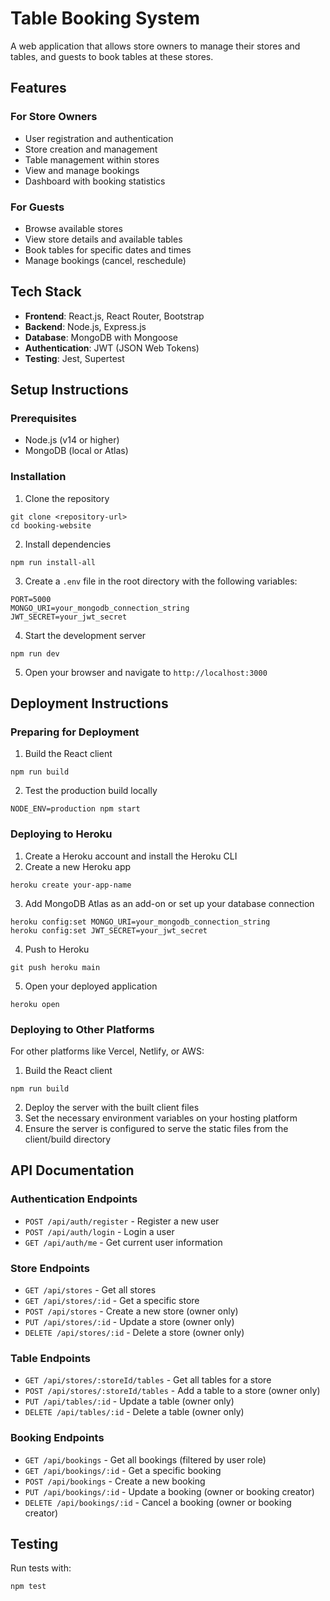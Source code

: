 # Table Booking System

A web application that allows store owners to manage their stores and tables, and guests to book tables at these stores.

## Features

### For Store Owners
- User registration and authentication
- Store creation and management
- Table management within stores
- View and manage bookings
- Dashboard with booking statistics

### For Guests
- Browse available stores
- View store details and available tables
- Book tables for specific dates and times
- Manage bookings (cancel, reschedule)

## Tech Stack

- **Frontend**: React.js, React Router, Bootstrap
- **Backend**: Node.js, Express.js
- **Database**: MongoDB with Mongoose
- **Authentication**: JWT (JSON Web Tokens)
- **Testing**: Jest, Supertest

## Setup Instructions

### Prerequisites
- Node.js (v14 or higher)
- MongoDB (local or Atlas)

### Installation

1. Clone the repository
```
git clone <repository-url>
cd booking-website
```

2. Install dependencies
```
npm run install-all
```

3. Create a `.env` file in the root directory with the following variables:
```
PORT=5000
MONGO_URI=your_mongodb_connection_string
JWT_SECRET=your_jwt_secret
```

4. Start the development server
```
npm run dev
```

5. Open your browser and navigate to `http://localhost:3000`

## Deployment Instructions

### Preparing for Deployment

1. Build the React client
```
npm run build
```

2. Test the production build locally
```
NODE_ENV=production npm start
```

### Deploying to Heroku

1. Create a Heroku account and install the Heroku CLI
2. Create a new Heroku app
```
heroku create your-app-name
```

3. Add MongoDB Atlas as an add-on or set up your database connection
```
heroku config:set MONGO_URI=your_mongodb_connection_string
heroku config:set JWT_SECRET=your_jwt_secret
```

4. Push to Heroku
```
git push heroku main
```

5. Open your deployed application
```
heroku open
```

### Deploying to Other Platforms

For other platforms like Vercel, Netlify, or AWS:

1. Build the React client
```
npm run build
```

2. Deploy the server with the built client files
3. Set the necessary environment variables on your hosting platform
4. Ensure the server is configured to serve the static files from the client/build directory

## API Documentation

### Authentication Endpoints
- `POST /api/auth/register` - Register a new user
- `POST /api/auth/login` - Login a user
- `GET /api/auth/me` - Get current user information

### Store Endpoints
- `GET /api/stores` - Get all stores
- `GET /api/stores/:id` - Get a specific store
- `POST /api/stores` - Create a new store (owner only)
- `PUT /api/stores/:id` - Update a store (owner only)
- `DELETE /api/stores/:id` - Delete a store (owner only)

### Table Endpoints
- `GET /api/stores/:storeId/tables` - Get all tables for a store
- `POST /api/stores/:storeId/tables` - Add a table to a store (owner only)
- `PUT /api/tables/:id` - Update a table (owner only)
- `DELETE /api/tables/:id` - Delete a table (owner only)

### Booking Endpoints
- `GET /api/bookings` - Get all bookings (filtered by user role)
- `GET /api/bookings/:id` - Get a specific booking
- `POST /api/bookings` - Create a new booking
- `PUT /api/bookings/:id` - Update a booking (owner or booking creator)
- `DELETE /api/bookings/:id` - Cancel a booking (owner or booking creator)

## Testing

Run tests with:
```
npm test
```



